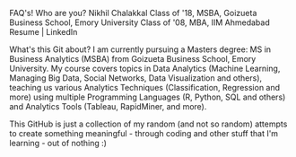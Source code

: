 FAQ's!
Who are you?
Nikhil Chalakkal
Class of '18, MSBA, Goizueta Business School, Emory University
Class of '08, MBA, IIM Ahmedabad
Resume | LinkedIn

What's this Git about?
I am currently pursuing a Masters degree: MS in Business Analytics (MSBA) from Goizueta Business School, Emory University. My course covers topics in Data Analytics (Machine Learning, Managing Big Data, Social Networks, Data Visualization and others), teaching us various Analytics Techniques (Classification, Regression and more) using multiple Programming Languages (R, Python, SQL and others) and Analytics Tools (Tableau, RapidMiner, and more).

This GitHub is just a collection of my random (and not so random) attempts to create something meaningful - through coding and other stuff that I'm learning - out of nothing :)
